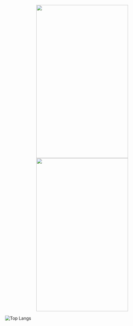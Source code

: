 <p align="center">
   <a href="https://github.com/fekenzofugi">
   <img align="center" height="500px" width="300px" src="https://github-readme-stats.vercel.app/api?username=fekenzofugi&show_icons=true&theme=dark&line_height=25&include_all_commits=true"/>
   </a>

   <a href="https://github.com/fekenzofugi">
      <img align="center" width="300px" height="500px" src="https://github-readme-streak-stats.herokuapp.com/?user=fekenzofugi&theme=dark&line_height=33"/>
   </a>
</p>



<p align="right" width="100px">
   
   ![Top Langs](https://github-readme-stats.vercel.app/api/top-langs/?username=anuraghazra&layout=compact&theme=dark)   
   
</p>


